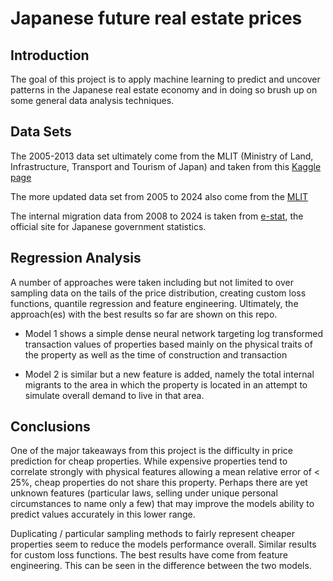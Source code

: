 # Japanese future real estate prices

## Introduction
The goal of this project is to apply machine learning to predict and uncover patterns in the Japanese real estate economy and in doing so brush up on some general data analysis techniques.

## Data Sets
The 2005-2013 data set ultimately come from the MLIT (Ministry of Land, Infrastructure, Transport and Tourism of Japan) and taken from this [Kaggle page](https://www.kaggle.com/datasets/nishiodens/japan-real-estate-transaction-prices?resource=download)

The more updated data set from 2005 to 2024 also come from the [MLIT](https://www.reinfolib.mlit.go.jp/realEstatePrices/)

The internal migration data from 2008 to 2024 is taken from [e-stat](https://www.e-stat.go.jp/en/stat-search/database?page=1&toukei=00200523&bunya_l=02&tstat=000000070001), the official site for Japanese government statistics.

## Regression Analysis
A number of approaches were taken including but not limited to over sampling data on the tails of the price distribution, creating custom loss functions, quantile regression and feature engineering.
Ultimately, the approach(es) with the best results so far are shown on this repo. 

 - Model 1 shows a simple dense neural network targeting log transformed transaction values of properties based mainly on the physical traits of the property as well as the time of construction and transaction

 - Model 2 is similar but a new feature is added, namely the total internal migrants to the area in which the property is located in an attempt to simulate overall demand to live in that area.

## Conclusions
One of the major takeaways from this project is the difficulty in price prediction for cheap properties. While expensive properties tend to correlate strongly with physical features allowing a mean relative error of < 25%, cheap properties do not share this property.
Perhaps there are yet unknown features (particular laws, selling under unique personal circumstances to name only a few) that may improve the models ability to predict values accurately in this lower range.

Duplicating / particular sampling methods to fairly represent cheaper properties seem to reduce the models performance overall. Similar results for custom loss functions.
The best results have come from feature engineering. This can be seen in the difference between the two models.
